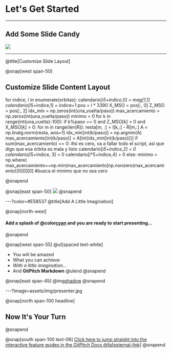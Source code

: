 # Let's Get Started

---

## Add Some Slide Candy

![](assets/img/presentation.png)

---
@title[Customize Slide Layout]

@snap[west span-50]
## Customize Slide Content Layout

for indice, l in enumerate(orbitas):
        calendario[i*5+indice,0] = mag[1,1]
        calendario[i*5+indice,1] = indice+1
        pos = l * 3390
        X_MSO = pos[:, 0]
        Z_MSO = pos[:, 2]
        idx_min = np.zeros(int(una_vuelta/paso))
        max_acercamiento = np.zeros(int(una_vuelta/paso))
        minimo = 0
        for k in range(int(una_vuelta)-100):
            if k%paso == 0 and Z_MSO[k] > 0 and X_MSO[k] > 0:
                for m in range(len(R)):
                    resta[m, :] = l[k,:] - R[m,:]
                A = np.linalg.norm(resta, axis=1)
                idx_min[int(k/paso)] = np.argmin(A)
                max_acercamiento[int(k/paso)] = A[int(idx_min[int(k/paso)])]
        if sum(max_acercamiento) == 0: #si es cero, va a fallar todo el script, así que digo que esa órbita es mala y listo
            calendario[i*5+indice,2] = 0
            calendario[i*5+indice, 3] = 0
            calendario[i*5+indice,4] = 0
        else:
            minimo = np.where( max_acercamiento==np.min(max_acercamiento[np.nonzero(max_acercamiento)]))[0][0] #busca el minimo que no sea cero

@snapend

@snap[east span-50]
![](assets/img/presentation.png)
@snapend

---?color=#E58537
@title[Add A Little Imagination]

@snap[north-west]
#### Add a splash of @color[cyan](**color**) and you are ready to start presenting...
@snapend

@snap[west span-55]
@ul[spaced text-white]
- You will be amazed
- What you can achieve
- *With a little imagination...*
- And **GitPitch Markdown**
@ulend
@snapend

@snap[east span-45]
@img[shadow](assets/img/conference.png)
@snapend

---?image=assets/img/presenter.jpg

@snap[north span-100 headline]
## Now It's Your Turn
@snapend

@snap[south span-100 text-06]
[Click here to jump straight into the interactive feature guides in the GitPitch Docs @fa[external-link]](https://gitpitch.com/docs/getting-started/tutorial/)
@snapend

